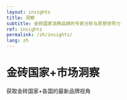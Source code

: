 ```yaml
---
layout: insights
title: 洞察
subtitle: 金砖国家消费品牌的专家分析与思想领导力
ref: insights
permalink: /zh/insights/
lang: zh
---
```


<div class="panel panel--hero">
  <div class="panel__content">
    <h1 class="panel__heading-primary">金砖国家+市场洞察</h1>
    <p class="panel__subtitle">获取金砖国家+各国的最新品牌视角</p>
  </div>
</div>
